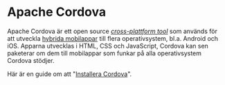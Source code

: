---
...
Apache Cordova
==================================
Apache Cordova är ett open source [_cross-plattform tool_](https://en.wikipedia.org/wiki/Cross-platform) som används för att utveckla [hybrida mobilappar](https://ymedialabs.com/hybrid-vs-native-mobile-apps-the-answer-is-clear/) till flera operativsystem, bl.a. Android och iOS.
Apparna utvecklas i HTML, CSS och JavaScript, Cordova kan sen paketerar om dem till mobilappar som funkar på alla operativsystem Cordova stödjer.

Här är en guide om att "[Installera Cordova](kunskap/installera-cordova)".